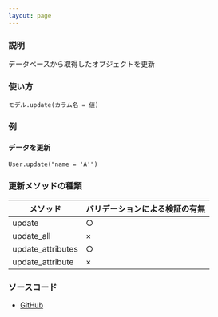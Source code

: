 ```yaml
---
layout: page
---
```

### 説明
データベースから取得したオブジェクトを更新

### 使い方
    モデル.update(カラム名 = 値)

### 例
#### データを更新
    User.update("name = 'A'")

### 更新メソッドの種類

メソッド              | バリデーションによる検証の有無
----------------- | ---------------
update            | ○
update_all        | ×
update_attributes | ○
update_attribute  | ×

### ソースコード
* [GitHub](https://github.com/rails/rails/blob/78bd18a90992e3da767cfe492f1bc5d63077da8a/activerecord/lib/active_record/relation.rb#L363)